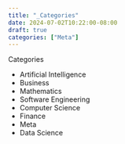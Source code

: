 ```yaml
---
title: "_Categories"
date: 2024-07-02T10:22:00-08:00
draft: true
categories: ["Meta"]
---
```


Categories

- Artificial Intelligence
- Business
- Mathematics
- Software Engineering
- Computer Science
- Finance
- Meta
- Data Science